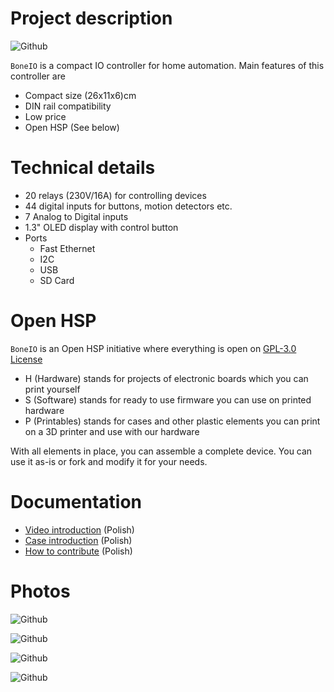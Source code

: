 # Project description

![Github](https://github.com/maciejk1984/boneIO/blob/main/.resources/boneio.png?raw=true)

`BoneIO` is a compact IO controller for home automation. Main features of this controller are

- Compact size (26x11x6)cm
- DIN rail compatibility
- Low price
- Open HSP (See below)

# Technical details

- 20 relays (230V/16A) for controlling devices
- 44 digital inputs for buttons, motion detectors etc. 
- 7 Analog to Digital inputs
- 1.3" OLED display with control button
- Ports
  - Fast Ethernet
  - I2C
  - USB
  - SD Card
# Open HSP

`BoneIO` is an Open HSP initiative where everything is open on [GPL-3.0 License](https://github.com/dominikjeske/boneIO/blob/main/LICENSE)

- H (Hardware) stands for projects of electronic boards which you can print yourself
- S (Software) stands for ready to use firmware you can use on printed hardware
- P (Printables) stands for cases and other plastic elements you can print on a 3D printer and use with our hardware

With all elements in place, you can assemble a complete device. You can use it as-is or fork and modify it for your needs.

# Documentation

- [Video introduction](https://www.youtube.com/watch?v=_EIppBDZWvk) (Polish)
- [Case introduction](https://www.youtube.com/watch?v=QjhMvNn7mG0) (Polish)
- [How to contribute](https://github.com/maciejk1984/boneIO/blob/main/.docs/github.md) (Polish)

# Photos

![Github](https://github.com/maciejk1984/boneIO/blob/main/.resources/bone_relays.jpg?raw=true)

![Github](https://github.com/maciejk1984/boneIO/blob/main/.resources/bone_view.jpg?raw=true)

![Github](https://github.com/maciejk1984/boneIO/blob/main/.resources/bone_inputs.jpg?raw=true)

![Github](https://github.com/maciejk1984/boneIO/blob/main/.resources/bone_din.jpg?raw=true)